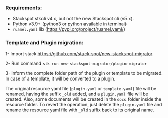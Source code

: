 ### Requirements:
- Stackspot stkcli v4.x, but not the new Stackspot cli (v5.x).
- Python v3.9+ (python3 or python available in terminal)
- `ruamel.yaml` lib (https://pypi.org/project/ruamel.yaml/)

### Template and Plugin migration:

1- Import stack https://github.com/stack-spot/new-stackspot-migrator

2- Run command `stk run new-stackspot-migrator/plugin-migrator`

3- Inform the complete folder path of the plugin or template to be migrated. In case of a template, it will be converted to a plugin. 

The original resource yaml file (`plugin.yaml` or `template.yaml`) file will be renamed, having the suffix `_old` added, 
and a `plugin.yaml` file will be created. Also, some documents will be created in the `docs` folder inside the resource 
folder. To revert the operation, just delete the `plugin.yaml` file and rename the resource yaml file with `_old` suffix 
back to its original name.

